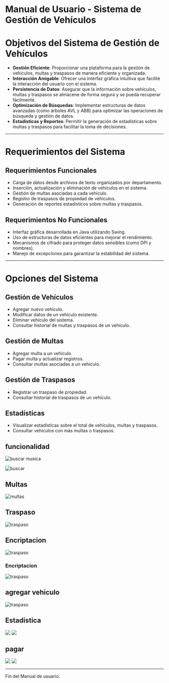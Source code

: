 # Manual de Usuario - Sistema de Gestión de Vehículos

# Objetivos del Sistema de Gestión de Vehículos

- **Gestión Eficiente**: Proporcionar una plataforma para la gestión de vehículos, multas y traspasos de manera eficiente y organizada.
- **Interacción Amigable**: Ofrecer una interfaz gráfica intuitiva que facilite la interacción del usuario con el sistema.
- **Persistencia de Datos**: Asegurar que la información sobre vehículos, multas y traspasos se almacene de forma segura y se pueda recuperar fácilmente.
- **Optimización de Búsquedas**: Implementar estructuras de datos avanzadas (como árboles AVL y ABB) para optimizar las operaciones de búsqueda y gestión de datos.
- **Estadísticas y Reportes**: Permitir la generación de estadísticas sobre multas y traspasos para facilitar la toma de decisiones.

---

# Requerimientos del Sistema

## Requerimientos Funcionales
- Carga de datos desde archivos de texto organizados por departamento.
- Inserción, actualización y eliminación de vehículos en el sistema.
- Gestión de multas asociadas a cada vehículo.
- Registro de traspasos de propiedad de vehículos.
- Generación de reportes estadísticos sobre multas y traspasos.

## Requerimientos No Funcionales
- Interfaz gráfica desarrollada en Java utilizando Swing.
- Uso de estructuras de datos eficientes para mejorar el rendimiento.
- Mecanismos de cifrado para proteger datos sensibles (como DPI y nombres).
- Manejo de excepciones para garantizar la estabilidad del sistema.

---

# Opciones del Sistema

## Gestión de Vehículos
- Agregar nuevo vehículo.
- Modificar datos de un vehículo existente.
- Eliminar vehículo del sistema.
- Consultar historial de multas y traspasos de un vehículo.

## Gestión de Multas
- Agregar multa a un vehículo.
- Pagar multa y actualizar registros.
- Consultar multas asociadas a un vehículo.

## Gestión de Traspasos
- Registrar un traspaso de propiedad.
- Consultar historial de traspasos de un vehículo.

## Estadísticas
- Visualizar estadísticas sobre el total de vehículos, multas y traspasos.
- Consultar vehículos con más multas o traspasos.

## funcionalidad

![buscar musica](https://imgur.com/TsclQ9p.png)

![buscar ](https://imgur.com/vCXAdM9.png)

## Multas

![multas](https://imgur.com/zPP0otK.png)

## Traspaso

![traspaso ](https://imgur.com/1pVM5b2.png)

## Encriptacion 

![traspaso ](https://imgur.com/IqLez3O.png)
### Encriptacion 
![traspaso ](https://imgur.com/J9UG7X8.png)

## agregar vehiculo
![traspaso ](https://imgur.com/n2cJtqk.png)

## Estadistica 
![](https://imgur.com/xFYBdSH.png)
![](https://imgur.com/jlavsDh.png)

## pagar 
![](https://imgur.com/Ds2vzF3.png)
![](https://imgur.com/Ek3uG49.png)

---

Fin del Manual de usuario.





